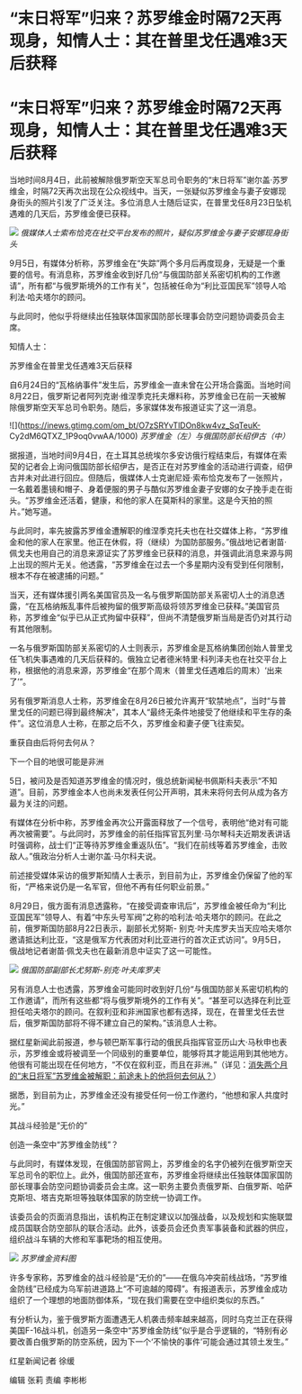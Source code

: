 # “末日将军”归来？苏罗维金时隔72天再现身，知情人士：其在普里戈任遇难3天后获释

# “末日将军”归来？苏罗维金时隔72天再现身，知情人士：其在普里戈任遇难3天后获释

当地时间8月4日，此前被解除俄罗斯空天军总司令职务的“末日将军”谢尔盖·苏罗维金，时隔72天再次出现在公众视线中。当天，一张疑似苏罗维金与妻子安娜现身街头的照片引发了广泛关注。多位消息人士随后证实，在普里戈任8月23日坠机遇难的几天后，苏罗维金便已获释。

![](https://inews.gtimg.com/om_bt/OWP_whO7kUgAkai02UDpgYKzL9YlPpdxGqkxecuwqj6UYAA/1000)
_俄媒体人士索布恰克在社交平台发布的照片，疑似苏罗维金与妻子安娜现身街头_

9月5日，有媒体分析称，苏罗维金在“失踪”两个多月后再度现身，无疑是一个重要的信号。有消息称，苏罗维金收到好几份“与俄国防部关系密切机构的工作邀请”，所有都“与俄罗斯境外的工作有关”，包括被任命为“利比亚国民军”领导人哈利法·哈夫塔尔的顾问。

与此同时，他似乎将继续出任独联体国家国防部长理事会防空问题协调委员会主席。

知情人士：

苏罗维金在普里戈任遇难3天后获释

自6月24日的“瓦格纳事件”发生后，苏罗维金一直未曾在公开场合露面。当地时间8月22日，俄罗斯记者阿列克谢·维涅季克托夫爆料称，苏罗维金已在前一天被解除俄罗斯空天军总司令职务。随后，多家媒体发布报道证实了这一消息。

![](https://inews.gtimg.com/om_bt/O7zSRYvTlDOn8kw4vz_SqTeuK-
Cy2dM6QTXZ_1P9oq0vwAA/1000) _苏罗维金（左）与俄国防部长绍伊古（中）_

据报道，当地时间9月4日，在土耳其总统埃尔多安访俄行程结束后，有媒体在索契的记者会上询问俄国防部长绍伊古，是否正在对苏罗维金的活动进行调查，绍伊古并未对此进行回应。但随后，俄媒体人士克谢尼娅·索布恰克发布了一张照片，一名戴着墨镜和帽子、身着便服的男子与酷似苏罗维金妻子安娜的女子挽手走在街头。“苏罗维金还活着，健康，和他的家人在莫斯科的家里。这是今天拍的照片。”她写道。

与此同时，率先披露苏罗维金遭解职的维涅季克托夫也在社交媒体上称，“苏罗维金和他的家人在家里。他正在休假，将（继续）为国防部服务。”俄战地记者谢苗·佩戈夫也用自己的消息来源证实了苏罗维金已获释的消息，并强调此消息来源与网上出现的照片无关。他透露，“苏罗维金在过去一个多星期内没有受到任何限制，根本不存在被逮捕的问题。”

当天，还有媒体援引两名美国官员及一名与俄罗斯国防部关系密切人士的消息透露，“在瓦格纳叛乱事件后被拘留的俄罗斯高级将领苏罗维金已获释。”美国官员称，苏罗维金“似乎已从正式拘留中获释”，但尚不清楚俄罗斯当局是否仍对其行动有其他限制。

一名与俄罗斯国防部关系密切的人士则表示，苏罗维金是瓦格纳集团创始人普里戈任飞机失事遇难的几天后获释的。俄独立记者德米特里·科列泽夫也在社交平台上称，根据他的消息来源，苏罗维金“在那个周末（普里戈任遇难后的周末）‘出来了’”。

另有俄罗斯消息人士称，苏罗维金在8月26日被允许离开“软禁地点”，当时“与普里戈任的问题已得到最终解决”，其本人“最终无条件地接受了他继续和平生存的条件”。这位消息人士称，在那之后不久，苏罗维金和妻子便飞往索契。

重获自由后将何去何从？

下一个目的地很可能是非洲

5日，被问及是否知道苏罗维金的情况时，俄总统新闻秘书佩斯科夫表示“不知道”。目前，苏罗维金本人也尚未发表任何公开声明，其未来将何去何从成为各方最为关注的问题。

有媒体在分析中称，苏罗维金再次公开露面释放了一个信号，表明他“绝对有可能再次被需要”。与此同时，苏罗维金的前任指挥官瓦列里·马尔琴科夫近期发表讲话时强调称，战士们“正等待苏罗维金重返队伍”。“我们在前线等着苏罗维金，击败敌人。”俄政治分析人士谢尔盖·马尔科夫说。

前述接受媒体采访的俄罗斯知情人士表示，到目前为止，苏罗维金仍保留了他的军衔，“严格来说仍是一名军官，但他不再有任何职业前景。”

8月29日，俄方面有消息透露称，“在接受调查审讯后”，苏罗维金被任命为“利比亚国民军”领导人、有着“中东头号军阀”之称的哈利法·哈夫塔尔的顾问。在此之前，俄罗斯国防部8月22日表示，副部长尤努斯-
别克·叶夫库罗夫当天应哈夫塔尔邀请抵达利比亚，“这是俄军方代表团对利比亚进行的首次正式访问”。9月5日，俄战地记者谢苗·佩戈夫也在最新消息中证实了这一可能性。

![](https://inews.gtimg.com/om_bt/O0QFx_IF_3wXlPkFA5fipgGnQwnyJqlV5hBTq4DRSs2VUAA/1000)
_俄国防部副部长尤努斯-别克·叶夫库罗夫_

另有消息人士也透露，苏罗维金可能同时收到好几份“与俄国防部关系密切机构的工作邀请”，而所有这些都“将与俄罗斯境外的工作有关”。“甚至可以选择在利比亚担任哈夫塔尔的顾问。在叙利亚和非洲国家也都有选择，现在，在普里戈任去世后，俄罗斯国防部将不得不建立自己的架构。”该消息人士称。

据红星新闻此前报道，参与顿巴斯军事行动的俄民兵指挥官亚历山大·马秋申也表示，苏罗维金或将被调至一个同级别的重要单位，能够将其才能运用到其他地方。他很有可能出现在任何地方，“不仅在叙利亚，而且在非洲。”（详见：[消失两个月的“末日将军”苏罗维金被解职：前途未卜的他将何去何从？](https://new.qq.com/rain/a/20230823A09F6D00)）

据悉，到目前为止，苏罗维金还没有接受任何一份工作邀约，“他想和家人共度时光。”

其战斗经验是“无价的”

创造一条空中“苏罗维金防线”？

与此同时，有媒体发现，在俄国防部官网上，苏罗维金的名字仍被列在俄罗斯空天军总司令的职位上。此外，俄国防部还宣布，苏罗维金将继续出任独联体国家国防部长理事会防空问题协调委员会主席。这一职务主要负责俄罗斯、白俄罗斯、哈萨克斯坦、塔吉克斯坦等独联体国家的防空统一协调工作。

该委员会的页面消息指出，该机构正在制定建议以加强战备，以及规划和实施联盟成员国联合防空部队的联合活动。此外，该委员会还负责军事装备和武器的供应，组织战斗车辆的大修和军事靶场的相互使用。

![](https://inews.gtimg.com/om_bt/OTbwsMZBRnjpCEVsAAEiE95hTPhWIk1TKngSypywiJgsoAA/1000)
_苏罗维金资料图_

许多专家称，苏罗维金的战斗经验是“无价的”——在俄乌冲突前线战场，“苏罗维金防线”已经成为乌军前进道路上“不可逾越的障碍”。有报道表示，苏罗维金成功组织了一个理想的地面防御体系，“现在我们需要在空中组织类似的东西。”

有分析认为，鉴于俄罗斯方面遭遇无人机袭击频率越来越高，同时乌克兰正在获得美国F-16战斗机，创造另一条空中“苏罗维金防线”似乎是合乎逻辑的，“特别有必要改善白俄罗斯的防空系统，因为下一个‘不愉快的事件’可能会通过其领土发生。”

红星新闻记者 徐缓

编辑 张莉 责编 李彬彬

